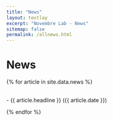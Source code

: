 ```yaml
---
title: "News"
layout: textlay
excerpt: "Novembre Lab - News"
sitemap: false
permalink: /allnews.html
---
```


# News

{% for article in site.data.news %}
  <p><br>
  - {{ article.headline }} ({{ article.date }})</p>
{% endfor %}
